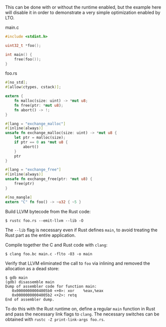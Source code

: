 This can be done with or without the runtime enabled, but the example here will disable it in order to demonstrate a very simple optimization enabled by LTO.

main.c

```c
#include <stdint.h>

uint32_t *foo();

int main() {
    free(foo());
}
```

foo.rs

```rust
#[no_std];
#[allow(ctypes, cstack)];

extern {
    fn malloc(size: uint) -> *mut u8;
    fn free(ptr: *mut u8);
    fn abort() -> !;
}

#[lang = "exchange_malloc"]
#[inline(always)]
unsafe fn exchange_malloc(size: uint) -> *mut u8 {
    let ptr = malloc(size);
    if ptr == 0 as *mut u8 {
        abort()
    }
    ptr
}

#[lang = "exchange_free"]
#[inline(always)]
unsafe fn exchange_free(ptr: *mut u8) {
    free(ptr)
}

#[no_mangle]
extern "C" fn foo() -> ~u32 { ~5 }
```

Build LLVM bytecode from the Rust code:

    $ rustc foo.rs --emit-llvm --lib -O

The `--lib` flag is necessary even if Rust defines `main`, to avoid treating
the Rust part as the entire application.

Compile together the C and Rust code with `clang`:

    $ clang foo.bc main.c -flto -O3 -o main

Verify that LLVM eliminated the call to `foo` via inlining and removed the
allocation as a dead store:

    $ gdb main
    (gdb) disassemble main
    Dump of assembler code for function main:
       0x00000000004005b0 <+0>:	xor    %eax,%eax
       0x00000000004005b2 <+2>:	retq   
    End of assembler dump.

To do this with the Rust runtime on, define a regular `main` function in Rust and pass the necessary link flags to `clang`. The necessary switches can be obtained with `rustc -Z print-link-args foo.rs`.